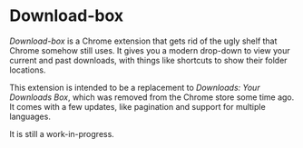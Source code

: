 # Download-box

*Download-box* is a Chrome extension that gets rid of the ugly shelf that Chrome
somehow still uses. It gives you a modern drop-down to view your current and
past downloads, with things like shortcuts to show their folder locations.

This extension is intended to be a replacement to *Downloads: Your Downloads
Box*, which was removed from the Chrome store some time ago. It comes with a few
updates, like pagination and support for multiple languages.

It is still a work-in-progress.